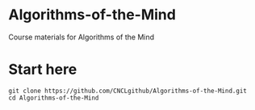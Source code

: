 # Algorithms-of-the-Mind
Course materials for Algorithms of the Mind


# Start here

```
git clone https://github.com/CNCLgithub/Algorithms-of-the-Mind.git
cd Algorithms-of-the-Mind

```
